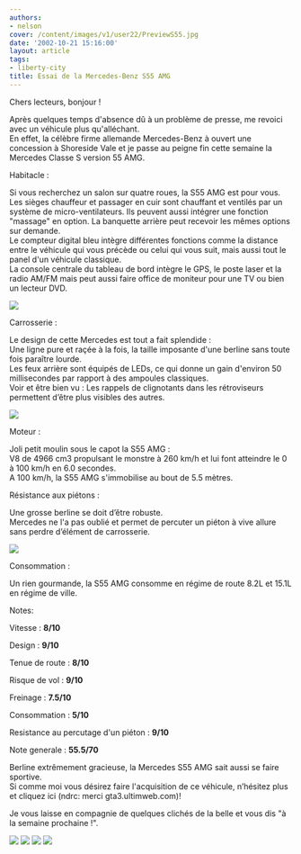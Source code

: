 ```yaml
---
authors:
- nelson
cover: /content/images/v1/user22/PreviewS55.jpg
date: '2002-10-21 15:16:00'
layout: article
tags:
- liberty-city
title: Essai de la Mercedes-Benz S55 AMG
---
```



Chers lecteurs, bonjour !

Après quelques temps d'absence dû à un problème de presse, me revoici avec un véhicule plus qu'alléchant.  
En effet, la célèbre firme allemande Mercedes-Benz à ouvert une concession à Shoreside Vale et je passe au peigne fin cette semaine la Mercedes Classe S version 55 AMG.

Habitacle :

Si vous recherchez un salon sur quatre roues, la S55 AMG est pour vous.  
Les sièges chauffeur et passager en cuir sont chauffant et ventilés par un système de micro-ventilateurs. Ils peuvent aussi intégrer une fonction "massage" en option. La banquette arrière peut recevoir les mêmes options sur demande.  
Le compteur digital bleu intègre différentes fonctions comme la distance entre le véhicule qui vous précède ou celui qui vous suit, mais aussi tout le panel d'un véhicule classique.  
La console centrale du tableau de bord intègre le GPS, le poste laser et la radio AM/FM mais peut aussi faire office de moniteur pour une TV ou bien un lecteur DVD.

![](/content/images/2016/07/s55amg5.jpg)

Carrosserie :

Le design de cette Mercedes est tout a fait splendide :  
Une ligne pure et raçée à la fois, la taille imposante d'une berline sans toute fois paraître lourde.  
Les feux arrière sont équipés de LEDs, ce qui donne un gain d'environ 50 millisecondes par rapport à des ampoules classiques.  
Voir et être bien vu : Les rappels de clignotants dans les rétroviseurs permettent d’être plus visibles des autres.

![](/content/images/2016/07/s55amg3.jpg)

Moteur :

Joli petit moulin sous le capot la S55 AMG :  
V8 de 4966 cm3 propulsant le monstre à 260 km/h et lui font atteindre le 0 à 100 km/h en 6.0 secondes.  
A 100 km/h, la S55 AMG s'immobilise au bout de 5.5 mètres.

Résistance aux piétons :

Une grosse berline se doit d’être robuste.  
Mercedes ne l'a pas oublié et permet de percuter un piéton à vive allure sans perdre d’élément de carrosserie.

![](/content/images/2016/07/s55amg6.jpg)

Consommation :

Un rien gourmande, la S55 AMG consomme en régime de route 8.2L et 15.1L en régime de ville.

Notes:

Vitesse : **8/10**

Design : **9/10**

Tenue de route : **8/10**

Risque de vol : **9/10**

Freinage : **7.5/10**

Consommation : **5/10**

Resistance au percutage d'un piéton : **9/10**

Note generale : **55.5/70**

Berline extrêmement gracieuse, la Mercedes S55 AMG sait aussi se faire sportive.  
Si comme moi vous désirez faire l'acquisition de ce véhicule, n’hésitez plus et cliquez ici (ndrc: merci gta3.ultimweb.com)!

Je vous laisse en compagnie de quelques clichés de la belle et vous dis "à la semaine prochaine !".

![](/content/images/2016/07/s55amg.jpg)
![](/content/images/2016/07/s55amg1.jpg)
![](/content/images/2016/07/s55amg2.jpg)
![](/content/images/2016/07/s55amg4.jpg)